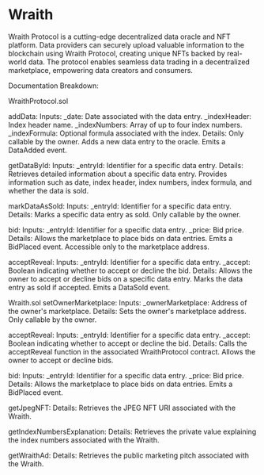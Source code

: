 # Wraith
Wraith Protocol is a cutting-edge decentralized data oracle and NFT platform. Data providers can securely upload valuable information to the blockchain using Wraith Protocol, creating unique NFTs backed by real-world data. The protocol enables seamless data trading in a decentralized marketplace, empowering data creators and consumers.

Documentation Breakdown:

WraithProtocol.sol

addData:
Inputs:
_date: Date associated with the data entry.
_indexHeader: Index header name.
_indexNumbers: Array of up to four index numbers.
_indexFormula: Optional formula associated with the index.
Details:
Only callable by the owner.
Adds a new data entry to the oracle.
Emits a DataAdded event.

getDataById:
Inputs:
_entryId: Identifier for a specific data entry.
Details:
Retrieves detailed information about a specific data entry.
Provides information such as date, index header, index numbers, index formula, and whether the data is sold.

markDataAsSold:
Inputs:
_entryId: Identifier for a specific data entry.
Details:
Marks a specific data entry as sold.
Only callable by the owner.

bid:
Inputs:
_entryId: Identifier for a specific data entry.
_price: Bid price.
Details:
Allows the marketplace to place bids on data entries.
Emits a BidPlaced event.
Accessible only to the marketplace address.

acceptReveal:
Inputs:
_entryId: Identifier for a specific data entry.
_accept: Boolean indicating whether to accept or decline the bid.
Details:
Allows the owner to accept or decline bids on a specific data entry.
Marks the data entry as sold if accepted.
Emits a DataSold event.



Wraith.sol
setOwnerMarketplace:
Inputs:
_ownerMarketplace: Address of the owner's marketplace.
Details:
Sets the owner's marketplace address.
Only callable by the owner.

acceptReveal:
Inputs:
_entryId: Identifier for a specific data entry.
_accept: Boolean indicating whether to accept or decline the bid.
Details:
Calls the acceptReveal function in the associated WraithProtocol contract.
Allows the owner to accept or decline bids.

bid:
Inputs:
_entryId: Identifier for a specific data entry.
_price: Bid price.
Details:
Allows the marketplace to place bids on data entries.
Emits a BidPlaced event.

getJpegNFT:
Details:
Retrieves the JPEG NFT URI associated with the Wraith.

getIndexNumbersExplanation:
Details:
Retrieves the private value explaining the index numbers associated with the Wraith.

getWraithAd:
Details:
Retrieves the public marketing pitch associated with the Wraith.
